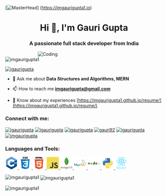 [![MasterHead](https://www.thoughtwin.com/assets/img/mernstack-img.gif)] (https://imgaurigupta1.io)
<h1 align="center">Hi 👋, I'm Gauri Gupta</h1>
<h3 align="center">A passionate full stack developer from India</h3>

<img align="right" alt="Coding" width="400" src="https://cdna.artstation.com/p/assets/images/images/042/631/286/original/bryan-rodriguez-belchibia-1-rightspeed.gif?1635037562">

<p align="left"> <img src="https://komarev.com/ghpvc/?username=imgaurigupta1&label=Profile%20views&color=0e75b6&style=flat" alt="imgaurigupta1" /> </p>

<p align="left"> <a href="https://twitter.com/igaurigupta" target="blank"><img src="https://img.shields.io/twitter/follow/igaurigupta?logo=twitter&style=for-the-badge" alt="igaurigupta" /></a> </p>

- 💬 Ask me about **Data Structures and Algorithms, MERN**

- 📫 How to reach me **imgaurigupta@gmail.com**

- 📄 Know about my experiences [https://imgaurigupta1.github.io/resume/](https://imgaurigupta1.github.io/resume/)

<h3 align="left">Connect with me:</h3>
<p align="left">
<a href="https://twitter.com/igaurigupta" target="blank"><img align="center" src="https://raw.githubusercontent.com/rahuldkjain/github-profile-readme-generator/master/src/images/icons/Social/twitter.svg" alt="igaurigupta" height="30" width="40" /></a>
<a href="https://linkedin.com/in/igaurigupta" target="blank"><img align="center" src="https://raw.githubusercontent.com/rahuldkjain/github-profile-readme-generator/master/src/images/icons/Social/linked-in-alt.svg" alt="igaurigupta" height="30" width="40" /></a>
<a href="https://instagram.com/igaurigupta" target="blank"><img align="center" src="https://raw.githubusercontent.com/rahuldkjain/github-profile-readme-generator/master/src/images/icons/Social/instagram.svg" alt="igaurigupta" height="30" width="40" /></a>
<a href="https://www.codechef.com/users/gauri92" target="blank"><img align="center" src="https://cdn.jsdelivr.net/npm/simple-icons@3.1.0/icons/codechef.svg" alt="gauri92" height="30" width="40" /></a>
<a href="https://www.leetcode.com/igaurigupta" target="blank"><img align="center" src="https://raw.githubusercontent.com/rahuldkjain/github-profile-readme-generator/master/src/images/icons/Social/leet-code.svg" alt="igaurigupta" height="30" width="40" /></a>
<a href="https://auth.geeksforgeeks.org/user/imgaurigupta" target="blank"><img align="center" src="https://raw.githubusercontent.com/rahuldkjain/github-profile-readme-generator/master/src/images/icons/Social/geeks-for-geeks.svg" alt="imgaurigupta" height="30" width="40" /></a>
</p>

<h3 align="left">Languages and Tools:</h3>
<p align="left"> <a href="https://www.w3schools.com/cpp/" target="_blank" rel="noreferrer"> <img src="https://raw.githubusercontent.com/devicons/devicon/master/icons/cplusplus/cplusplus-original.svg" alt="cplusplus" width="40" height="40"/> </a> <a href="https://www.w3schools.com/css/" target="_blank" rel="noreferrer"> <img src="https://raw.githubusercontent.com/devicons/devicon/master/icons/css3/css3-original-wordmark.svg" alt="css3" width="40" height="40"/> </a> <a href="https://www.w3.org/html/" target="_blank" rel="noreferrer"> <img src="https://raw.githubusercontent.com/devicons/devicon/master/icons/html5/html5-original-wordmark.svg" alt="html5" width="40" height="40"/> </a> <a href="https://developer.mozilla.org/en-US/docs/Web/JavaScript" target="_blank" rel="noreferrer"> <img src="https://raw.githubusercontent.com/devicons/devicon/master/icons/javascript/javascript-original.svg" alt="javascript" width="40" height="40"/> </a> <a href="https://www.mongodb.com/" target="_blank" rel="noreferrer"> <img src="https://raw.githubusercontent.com/devicons/devicon/master/icons/mongodb/mongodb-original-wordmark.svg" alt="mongodb" width="40" height="40"/> </a> <a href="https://www.mysql.com/" target="_blank" rel="noreferrer"> <img src="https://raw.githubusercontent.com/devicons/devicon/master/icons/mysql/mysql-original-wordmark.svg" alt="mysql" width="40" height="40"/> </a> <a href="https://nodejs.org" target="_blank" rel="noreferrer"> <img src="https://raw.githubusercontent.com/devicons/devicon/master/icons/nodejs/nodejs-original-wordmark.svg" alt="nodejs" width="40" height="40"/> </a> <a href="https://www.python.org" target="_blank" rel="noreferrer"> <img src="https://raw.githubusercontent.com/devicons/devicon/master/icons/python/python-original.svg" alt="python" width="40" height="40"/> </a> <a href="https://reactjs.org/" target="_blank" rel="noreferrer"> <img src="https://raw.githubusercontent.com/devicons/devicon/master/icons/react/react-original-wordmark.svg" alt="react" width="40" height="40"/> </a> </p>

<p><img align="left" src="https://github-readme-stats.vercel.app/api/top-langs?username=imgaurigupta1&show_icons=true&locale=en&layout=compact" alt="imgaurigupta1" /></p>

<p>&nbsp;<img align="center" src="https://github-readme-stats.vercel.app/api?username=imgaurigupta1&show_icons=true&locale=en" alt="imgaurigupta1" /></p>

<p><img align="center" src="https://github-readme-streak-stats.herokuapp.com/?user=imgaurigupta1&" alt="imgaurigupta1" /></p>
